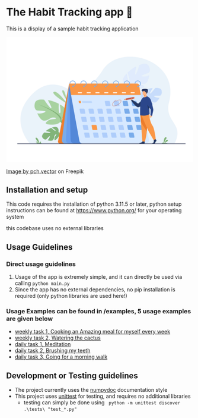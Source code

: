 # The Habit Tracking app 📅
This is a display of a sample habit tracking application

![Person pointing at a calender](/calender_person.jpg)

<a href="https://www.freepik.com/free-vector/businessman-planning-events-deadlines-agenda_9174355.htm#query=calendar&position=4&from_view=keyword&track=sph&uuid=3c0863b5-bee6-4321-9aeb-f802fa596d71">Image by pch.vector</a> on Freepik

## Installation and setup

This code requires the installation of python 3.11.5 or later, 
python setup instructions can be found at https://www.python.org/ for your operating system

this codebase uses no external libraries

## Usage Guidelines

### Direct usage guidelines

1. Usage of the app is extremely simple, and it can directly be used via calling `python main.py`
2. Since the app has no external dependencies, no pip installation is required (only python libraries are used here!)

### Usage Examples can be found in /examples, 5 usage examples are given below

- [weekly task 1, Cooking an Amazing meal for myself every week](/examples/cook-an-amazing-meal.md)
- [weekly task 2, Watering the cactus](/examples/watering-the-cactus.md)
- [daily task 1, Meditation](/examples/meditation.md)
- [daily task 2, Brushing my teeth](/examples/brushing-teeth.md)
- [daily task 3, Going for a morning walk](/examples/going-for-a-morning-walk.md)

## Development or Testing guidelines

- The project currently uses the [numpydoc](https://numpydoc.readthedocs.io/en/latest/format.html) documentation style
- This project uses [unittest](https://docs.python.org/3/library/unittest.html) for testing, and requires no additional libraries
    + testing can simply be done using ` python -m unittest discover .\tests\ "test_*.py"`